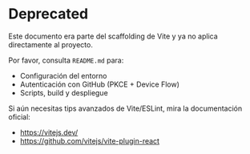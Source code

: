 # Deprecated

Este documento era parte del scaffolding de Vite y ya no aplica directamente al proyecto.

Por favor, consulta `README.md` para:

- Configuración del entorno
- Autenticación con GitHub (PKCE + Device Flow)
- Scripts, build y despliegue

Si aún necesitas tips avanzados de Vite/ESLint, mira la documentación oficial:

- https://vitejs.dev/
- https://github.com/vitejs/vite-plugin-react
